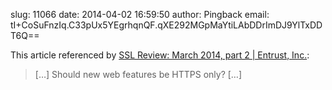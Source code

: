 slug:    11066
date:    2014-04-02 16:59:50
author:  Pingback
email:   tI+CoSuFnzIq.C33pUx5YEgrhqnQF.qXE292MGpMaYtiLAbDDrImDJ9YlTxDDT6Q==

This article referenced by <a rel="nofollow"
href="https://www.entrust.com/ssl-review-march-2014-part-2/">SSL
Review: March 2014, part 2 | Entrust, Inc.</a>:

> [&#8230;] Should new web features be HTTPS only? [&#8230;]
